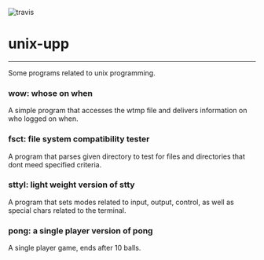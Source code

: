 ![travis](https://travis-ci.org/liana1215/unix-upp.svg?branch=master)
# unix-upp
---
Some programs related to unix programming.

### wow: whose on when
A simple program that accesses the wtmp file and delivers
information on who logged on when.

### fsct: file system compatibility tester
A program that parses given directory
to test for files and directories that dont meed specified criteria.

### sttyl: light weight version of stty
A program that sets modes related to input, output, control, as well as special chars related to the terminal.

### pong: a single player version of pong
A single player game, ends after 10 balls. 
